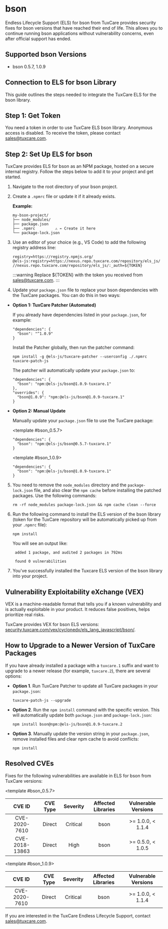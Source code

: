 # bson

Endless Lifecycle Support (ELS) for bson from TuxCare provides security fixes for bson versions that have reached their end of life. This allows you to continue running bson applications without vulnerability concerns, even after official support has ended.

## Supported bson Versions

* bson 0.5.7, 1.0.9

## Connection to ELS for bson Library

This guide outlines the steps needed to integrate the TuxCare ELS for the bson library.

## Step 1: Get Token

You need a token in order to use TuxCare ELS bson library. Anonymous access is disabled. To receive the token, please contact [sales@tuxcare.com](mailto:sales@tuxcare.com).

## Step 2: Set Up ELS for bson

TuxCare provides ELS for bson as an NPM package, hosted on a secure internal registry. Follow the steps below to add it to your project and get started.

1. Navigate to the root directory of your bson project.
2. Create a `.npmrc` file or update it if it already exists.

   **Example:**

   ```text
   my-bson-project/
   ├── node_modules/
   ├── package.json
   ├── .npmrc         ⚠️ ← Create it here
   └── package-lock.json
   ```

3. Use an editor of your choice (e.g., VS Code) to add the following registry address line:

   <CodeWithCopy>

   ```text
   registry=https://registry.npmjs.org/
   @els-js:registry=https://nexus.repo.tuxcare.com/repository/els_js/
   //nexus.repo.tuxcare.com/repository/els_js/:_auth=${TOKEN}
   ```

   </CodeWithCopy>

   :::warning
   Replace ${TOKEN} with the token you received from [sales@tuxcare.com](mailto:sales@tuxcare.com).
   :::

4. Update your `package.json` file to replace your bson dependencies with the TuxCare packages. You can do this in two ways:

  * **Option 1: TuxCare Patcher (Automated)**

    If you already have dependencies listed in your `package.json`, for example:

    ```text
    "dependencies": {
      "bson": "^1.0.9"
    }
    ```

    Install the Patcher globally, then run the patcher command:

    <CodeWithCopy>

    ```text
    npm install -g @els-js/tuxcare-patcher --userconfig ./.npmrc
    tuxcare-patch-js
    ```

    </CodeWithCopy>

    The patcher will automatically update your `package.json` to:

    ```text
    "dependencies": {
      "bson": "npm:@els-js/bson@1.0.9-tuxcare.1"
    },
    "overrides": {
      "bson@1.0.9": "npm:@els-js/bson@1.0.9-tuxcare.1"
    }
    ```
    
  * **Option 2: Manual Update**

     Manually update your `package.json` file to use the TuxCare package:

    <TableTabs label="Choose bson version: " >

     <template #bson_0.5.7>

     <CodeWithCopy>

     ```text
     "dependencies": {
       "bson": "npm:@els-js/bson@0.5.7-tuxcare.1"
     }
     ```

     </CodeWithCopy>

     </template>

     <template #bson_1.0.9>

     <CodeWithCopy>

     ```text
     "dependencies": {
       "bson": "npm:@els-js/bson@1.0.9-tuxcare.1"
     }
     ```

     </CodeWithCopy>

     </template>

    </TableTabs>

5. You need to remove the `node_modules` directory and the `package-lock.json` file, and also clear the `npm cache` before installing the patched packages. Use the following commands:
   
   <CodeWithCopy>

   ```text
   rm -rf node_modules package-lock.json && npm cache clean --force
   ```

   </CodeWithCopy>

6. Run the following command to install the ELS version of the bson library (token for the TuxCare repository will be automatically picked up from your `.npmrc` file):

   <CodeWithCopy>

   ```text
   npm install
   ```

   </CodeWithCopy>

   You will see an output like:

   ```text
    added 1 package, and audited 2 packages in 792ms
    
    found 0 vulnerabilities
   ```

7. You've successfully installed the Tuxcare ELS version of the bson library into your project.

## Vulnerability Exploitability eXchange (VEX) 

VEX is a machine-readable format that tells you if a known vulnerability and is actually exploitable in your product. It reduces false positives, helps prioritize real risks.

TuxCare provides VEX for bson ELS versions: [security.tuxcare.com/vex/cyclonedx/els_lang_javascript/bson/](https://security.tuxcare.com/vex/cyclonedx/els_lang_javascript/bson/).

## How to Upgrade to a Newer Version of TuxCare Packages

If you have already installed a package with a `tuxcare.1` suffix and want to upgrade to a newer release (for example, `tuxcare.2`), there are several options:

* **Option 1**. Run TuxCare Patcher to update all TuxCare packages in your `package.json`:

  <CodeWithCopy>

  ```text
  tuxcare-patch-js --upgrade
  ```

  </CodeWithCopy>

* **Option 2**. Run the `npm install` command with the specific version. This will automatically update both `package.json` and `package-lock.json`:

  <CodeWithCopy>

  ```text
  npm install bson@npm:@els-js/bson@1.0.9-tuxcare.2
  ```

  </CodeWithCopy>

* **Option 3**. Manually update the version string in your `package.json`, remove installed files and clear npm cache to avoid conflicts:

  <CodeWithCopy>

  ```text
  npm install
  ```

  </CodeWithCopy>

## Resolved CVEs

Fixes for the following vulnerabilities are available in ELS for bson from TuxCare versions:

<TableTabs label="Choose bson version: " >

<template #bson_0.5.7>

| CVE ID         | CVE Type | Severity | Affected Libraries | Vulnerable Versions |
| :------------: | :------: |:--------:|:------------------:| :----------------: |
| CVE-2020-7610  | Direct   | Critical | bson               | >= 1.0.0, < 1.1.4 |
| CVE-2018-13863 | Direct   | High     | bson               | >= 0.5.0, < 1.0.5 |

  </template>

<template #bson_1.0.9>

| CVE ID         | CVE Type | Severity | Affected Libraries | Vulnerable Versions |
| :------------: | :------: |:--------:|:------------------:| :----------------: |
| CVE-2020-7610  | Direct   | Critical | bson               | >= 1.0.0, < 1.1.4 |

  </template>

</TableTabs>

If you are interested in the TuxCare Endless Lifecycle Support, contact [sales@tuxcare.com](mailto:sales@tuxcare.com).
